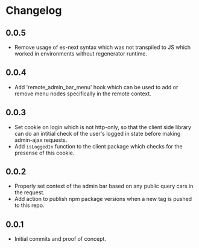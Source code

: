 # Changelog

## 0.0.5
- Remove usage of es-next syntax which was not transpiled to JS which worked in environments without regenerator runtime.

## 0.0.4
- Add 'remote_admin_bar_menu' hook which can be used to add or remove menu nodes specifically in the remote context.

## 0.0.3
- Set cookie on login which is not http-only, so that the client side library can do an intitial check of the user's logged in state before making admin-ajax requests.
- Add `isLoggedIn` function to the client package which checks for the presense of this cookie.

## 0.0.2
- Properly set context of the admin bar based on any public query cars in the request.
- Add action to publish npm package versions when a new tag is pushed to this repo.

## 0.0.1
- Initial commits and proof of concept.
